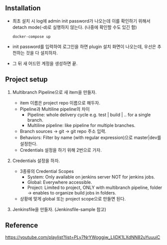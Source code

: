 ## Installation

- 최초 설치 시 log에 admin init password가 나오는데 이를 확인하기 위해서 detach mode(-d)로 실행하지 않는다.
(나중에 확인할 수도 있긴 함)

  ``` shell
  docker-compose up
  ```

- init password를 입력하여 로그인을 하면 plugin 설치 화면이 나오는데, 우선은 추천하는 것을 다 설치하자.

- 그 뒤 새 어드민 계정을 생성하면 끝.

## Project setup

1. Multibranch Pipeline으로 새 item을 만들자.
    - item 이름은 project repo 이름으로 해두자.
    - Pipeline과 Multiline pipeline의 차이
      - Pipeline: whole delivery cycle e.g. test | build | .. for a single branch.
      - Multiline pipeline: like pipeline for multiple branches.
    - Branch sources -> git -> git repo 주소 입력.
    - Behaviors: Filter by name (with regular expression)으로 master|dev를 설정한다.
    - Credentials 설정을 하기 위해 2번으로 가자.

2. Credentials 설정을 하자.
    - 3종류의 Credential Scopes
      - System: Only available on jenkins server NOT for jenkins jobs.
      - Global: Everywhere accessible.
      - Project: Limited to project, ONLY with multibranch pipeline, folder -> enables to organize build jobs in folders.
    - 상황에 맞게 global 또는 project scope으로 만들면 된다.

3. Jenkinsfile을 만들자. (Jenkinsfile-sample 참고)
  
## Reference
https://youtube.com/playlist?list=PLy7NrYWoggjw_LIiDK1LXdNN82uYuuuiC
